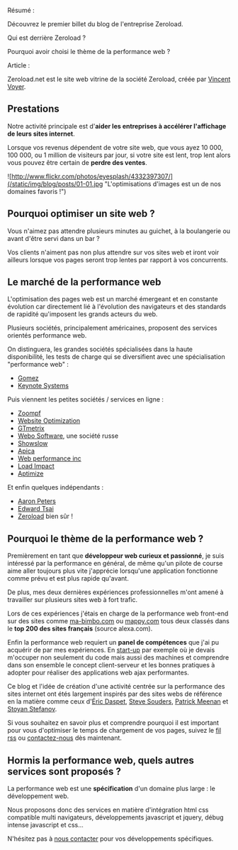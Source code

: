 Résumé :

Découvrez le premier billet du blog de l'entreprise Zeroload.

Qui est derrière Zeroload ?

Pourquoi avoir choisi le thème de la performance web ?

Article :

Zeroload.net est le site web vitrine de la société Zeroload, créée par [Vincent Voyer](http://zeroload.net/à-propos "Page à propos, pour en savoir plus sur Vincent Voyer").

Prestations
------------------
Notre activité principale est d'**aider les entreprises à accélérer l'affichage de leurs sites internet**.

Lorsque vos revenus dépendent de votre site web, que vous ayez 10 000, 100 000, ou 1 million de visiteurs par jour, si votre site est lent, trop lent alors vous pouvez être certain de **perdre des ventes**.

![http://www.flickr.com/photos/eyesplash/4332397307/](/static/img/blog/posts/01-01.jpg "L'optimisations d'images est un de nos domaines favoris !")

Pourquoi optimiser un site web ?
---------------------------
Vous n'aimez pas attendre plusieurs minutes au guichet, à la boulangerie ou avant d'être servi dans un bar ?

Vos clients n'aiment pas non plus attendre sur vos sites web et iront voir ailleurs lorsque vos pages seront trop lentes par rapport à vos concurrents.

Le marché de la performance web
-------------------------------
L'optimisation des pages web est un marché émergeant et en constante évolution car directement lié à l'évolution des navigateurs et des standards de rapidité qu'imposent les grands acteurs du web.

Plusieurs sociétés, principalement américaines, proposent des services orientés performance web.

On distinguera, les grandes sociétés spécialisées dans la haute disponibilité, les tests de charge qui se diversifient avec une spécialisation "performance web" :

* [Gomez](http://www.gomez.com "Site web de la société Gomez")
* [Keynote Systems](http://www.keynote.com "Site web de la société Keynote Systems")

Puis viennent les petites sociétés / services en ligne :

* [Zoompf](http://zoompf.com "Site web de la société Zoompf")
* [Website Optimization](http://websiteoptimization.com "Site web de la société Website Optimization")
* [GTmetrix](http://gtmetrix.com "Site web de la société GTmetrix")
* [Webo Software](http://www.webogroup.com/ "Site web de la société Webo Software"), une société russe
* [Showslow](http://www.showslow.com/ "Site web de la société Showslow")
* [Apica](http://www.apicasystem.com/ "Site web de la société Apica System")
* [Web performance inc](http://www.webperformanceinc.com/ "Site web de la société Web Performance")
* [Load Impact](http://loadimpact.com "Site web de la société Load Impact")
* [Aptimize](http://www.aptimize.com/ "Site web de la société Aptimize")

Et enfin quelques indépendants :

* [Aaron Peters](http://www.aaronpeters.nl/en/ "Site web Aaron Peters")
* [Edward Tsai](http://www.edwardtsai.com/web-site-performance.html "Site web de Edward Tsai")
* [Zeroload](http://zeroload.net "Site web de la société Zeroload") bien sûr !

Pourquoi le thème de la performance web ?
-----------------------------
Premièrement en tant que **développeur web curieux et passionné**, je suis intéressé par la performance en général, de même qu'un pilote de course aime aller toujours plus vite j'apprécie lorsqu'une application fonctionne comme prévu et est plus rapide qu'avant.

De plus, mes deux dernières expériences professionnelles m'ont amené à travailler sur plusieurs sites web à fort trafic.

Lors de ces expériences j'étais en charge de la performance web front-end sur des sites comme [ma-bimbo.com](http://ma-bimbo.com "Site web du jeu en ligne ma-bimbo") ou [mappy.com](http://mappy.com "Site web de la société Mappy") tous deux classés dans le **top 200 des sites français** (source alexa.com).

Enfin la performance web requiert un **panel de compétences** que j'ai pu acquérir de par mes expériences. En [start-up](http://beemoov.com "Site web de la société Beemoov") par exemple où je devais m'occuper non seulement du code mais aussi des machines et comprendre dans son ensemble le concept client-serveur et les bonnes pratiques à adopter pour réaliser des applications web ajax performantes.

Ce blog et l'idée de création d'une activité centrée sur la performance des sites internet ont étés largement inspirés par des sites webs de référence en la matière comme ceux d'[Éric Daspet](http://performance.survol.fr), [Steve Souders](http://stevesouders.com/), [Patrick Meenan](http://blog.patrickmeenan.com/) et [Stoyan Stefanov](http://www.phpied.com/).

Si vous souhaitez en savoir plus et comprendre pourquoi il est important pour vous d'optimiser le temps de chargement de vos pages, suivez le [fil rss](http://zeroload.net/feed.xml) ou [contactez-nous](http://zeroload.net/contact)
 dès maintenant.

Hormis la performance web, quels autres services sont proposés ?
----------------------------------------------------------------
La performance web est une **spécification** d'un domaine plus large : le développement web.

Nous proposons donc des services en matière d'intégration html css compatible multi navigateurs, développements javascript et jquery, débug intense javascript et css...

N'hésitez pas à [nous contacter](http://zeroload.net/contact) pour vos développements spécifiques.